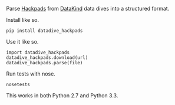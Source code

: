 Parse [Hackpads]() from
[DataKind](http://datakind.org) data dives
into a structured format.

Install like so.

    pip install datadive_hackpads

Use it like so.

    import datadive_hackpads
    datadive_hackpads.download(url)
    datadive_hackpads.parse(file)

Run tests with nose.

    nosetests

This works in both Python 2.7 and Python 3.3.
